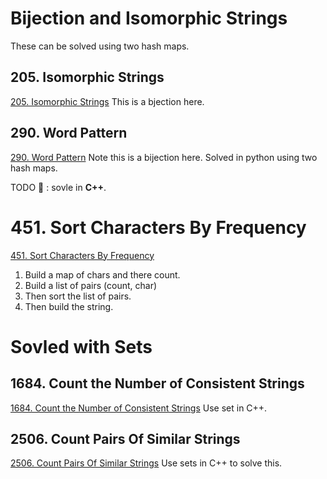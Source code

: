 
# Bijection and Isomorphic Strings
These can be solved using two hash maps.

## 205. Isomorphic Strings
[205. Isomorphic Strings](https://leetcode.com/problems/isomorphic-strings/) This is a bjection here.

## 290. Word Pattern
[290. Word Pattern](https://leetcode.com/problems/word-pattern/)
Note this is a bijection here. Solved in python using two hash maps.

TODO :pushpin: : sovle in **C++**.


# 451. Sort Characters By Frequency
[451. Sort Characters By Frequency](https://leetcode.com/problems/sort-characters-by-frequency/)
1. Build a map of chars and there count.
2. Build a list of pairs (count, char)
3. Then sort the list of pairs. 
4. Then build the string. 

# Sovled with Sets 
## 1684. Count the Number of Consistent Strings
[1684. Count the Number of Consistent Strings](https://leetcode.com/problems/count-the-number-of-consistent-strings/)
Use set in C++.

## 2506. Count Pairs Of Similar Strings
[2506. Count Pairs Of Similar Strings](https://leetcode.com/problems/count-pairs-of-similar-strings/)
Use sets in C++ to solve this.
